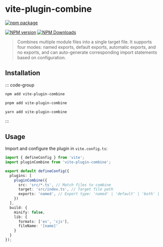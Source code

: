 # vite-plugin-combine

[![npm package](https://nodei.co/npm/vite-plugin-combine.png?downloads=true&downloadRank=true&stars=true)](https://www.npmjs.com/package/vite-plugin-combine)

[![NPM version](https://img.shields.io/npm/v/vite-plugin-combine.svg?style=flat)](https://npmjs.org/package/vite-plugin-combine)
[![NPM Downloads](https://img.shields.io/npm/dm/vite-plugin-combine.svg?style=flat)](https://npmjs.org/package/vite-plugin-combine)

> Combines multiple module files into a single target file. It supports four modes: named exports, default exports, automatic exports, and no exports, and can auto-generate corresponding import statements based on configuration.

## Installation

::: code-group

```bash [npm]
npm add vite-plugin-combine
```
```bash [pnpm]
pnpm add vite-plugin-combine
```
```bash [yarn]
yarn add vite-plugin-combine
```

:::

## Usage

Import and configure the plugin in `vite.config.ts`:

```typescript
import { defineConfig } from 'vite';
import pluginCombine from 'vite-plugin-combine';

export default defineConfig({
  plugins: [
    pluginCombine({
      src: 'src/*.ts', // Match files to combine
      target: 'src/index.ts', // Target file path
      exports: 'named', // Export type: 'named' | 'default' | 'both' | 'none'
    })
  ],
  build: {
    minify: false,
    lib: {
      formats: ['es', 'cjs'],
      fileName: '[name]'
    }
  }
});
```
